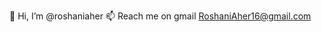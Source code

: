 👋 Hi, I’m @roshaniaher
📫 Reach me on gmail RoshaniAher16@gmail.com 




<!---
roshaniaher/roshaniaher is a ✨ special ✨ repository because its `README.md` (this file) appears on your GitHub profile.
You can click the Preview link to take a look at your changes.
--->
